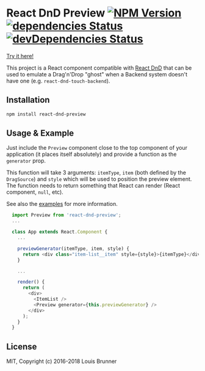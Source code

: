 # React DnD Preview [![NPM Version][npm-image]][npm-url] [![dependencies Status][deps-image]][deps-url] [![devDependencies Status][deps-dev-image]][deps-dev-url]

[Try it here!](https://louisbrunner.github.io/dnd-multi-backend/examples/react-dnd-preview.html)

This project is a React component compatible with [React DnD](https://github.com/react-dnd/react-dnd) that can be used to emulate a Drag'n'Drop "ghost" when a Backend system doesn't have one (e.g. `react-dnd-touch-backend`).

## Installation

```sh
npm install react-dnd-preview
```

## Usage & Example

Just include the `Preview` component close to the top component of your application (it places itself absolutely) and provide a function as the `generator` prop.

This function will take 3 arguments: `itemType`, `item` (both defined by the `DragSource`) and `style` which will be used to position the preview element. The function needs to return something that React can render (React component, `null`, etc).

See also the [examples](examples/) for more information.

```js
  import Preview from 'react-dnd-preview';
  ...

  class App extends React.Component {
    ...

    previewGenerator(itemType, item, style) {
      return <div class="item-list__item" style={style}>{itemType}</div>;
    }

    ...

    render() {
      return (
        <div>
          <ItemList />
          <Preview generator={this.previewGenerator} />
        </div>
      );
    }
  }
```

## License

MIT, Copyright (c) 2016-2018 Louis Brunner



[npm-image]: https://img.shields.io/npm/v/react-dnd-preview.svg
[npm-url]: https://npmjs.org/package/react-dnd-preview
[deps-image]: https://david-dm.org/louisbrunner/react-dnd-preview/status.svg
[deps-url]: https://david-dm.org/louisbrunner/react-dnd-preview
[deps-dev-image]: https://david-dm.org/louisbrunner/react-dnd-preview/dev-status.svg
[deps-dev-url]: https://david-dm.org/louisbrunner/react-dnd-preview?type=dev
